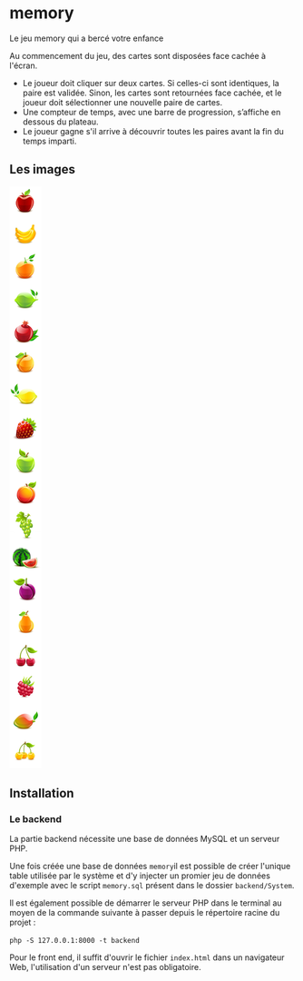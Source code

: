 # memory
Le jeu memory qui a bercé votre enfance

<p>Au commencement du jeu, des cartes sont disposées face cachée à l'écran.
    <ul>
        <li>Le joueur doit cliquer sur deux cartes. Si celles-ci sont identiques, la paire est validée. Sinon, les cartes sont retournées face cachée, et le joueur doit sélectionner une nouvelle paire de cartes.</li>
        <li>Une compteur de temps, avec une barre de progression, s’affiche en dessous du plateau.</li>
        <li>Le joueur gagne s'il arrive à découvrir toutes les paires avant la fin du temps imparti.</li>
    </ul>
    </p>
    <h2>Les images</h2>
    <img src="images/cards.png">

## Installation
### Le backend
La partie backend nécessite une base de données MySQL et un serveur PHP.

Une fois créée une base de données `memory`il est possible de créer l'unique table utilisée par le système et d'y injecter un promier jeu de données d'exemple avec le script `memory.sql` présent dans le dossier `backend/System`.

Il est également possible de démarrer le serveur PHP dans le terminal au moyen de la commande suivante à passer depuis le répertoire racine du projet :

`php -S 127.0.0.1:8000 -t backend`

Pour le front end, il suffit d'ouvrir le fichier `index.html` dans un navigateur Web, l'utilisation d'un serveur n'est pas obligatoire.

